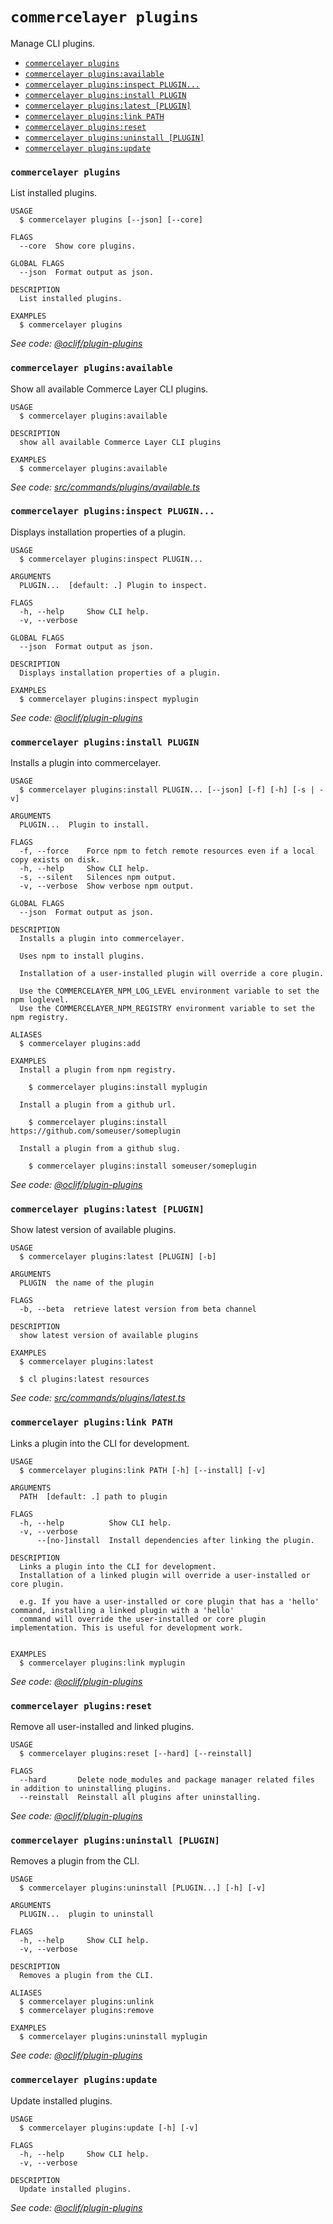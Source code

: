 # `commercelayer plugins`

Manage CLI plugins.

* [`commercelayer plugins`](#commercelayer-plugins)
* [`commercelayer plugins:available`](#commercelayer-pluginsavailable)
* [`commercelayer plugins:inspect PLUGIN...`](#commercelayer-pluginsinspect-plugin)
* [`commercelayer plugins:install PLUGIN`](#commercelayer-pluginsinstall-plugin)
* [`commercelayer plugins:latest [PLUGIN]`](#commercelayer-pluginslatest-plugin)
* [`commercelayer plugins:link PATH`](#commercelayer-pluginslink-path)
* [`commercelayer plugins:reset`](#commercelayer-pluginsreset)
* [`commercelayer plugins:uninstall [PLUGIN]`](#commercelayer-pluginsuninstall-plugin)
* [`commercelayer plugins:update`](#commercelayer-pluginsupdate)

### `commercelayer plugins`

List installed plugins.

```sh-session
USAGE
  $ commercelayer plugins [--json] [--core]

FLAGS
  --core  Show core plugins.

GLOBAL FLAGS
  --json  Format output as json.

DESCRIPTION
  List installed plugins.

EXAMPLES
  $ commercelayer plugins
```

_See code: [@oclif/plugin-plugins](https://github.com/oclif/plugin-plugins/blob/v5.3.2/src/commands/plugins/index.ts)_

### `commercelayer plugins:available`

Show all available Commerce Layer CLI plugins.

```sh-session
USAGE
  $ commercelayer plugins:available

DESCRIPTION
  show all available Commerce Layer CLI plugins

EXAMPLES
  $ commercelayer plugins:available
```

_See code: [src/commands/plugins/available.ts](https://github.com/commercelayer/commercelayer-cli/blob/main/src/commands/plugins/available.ts)_

### `commercelayer plugins:inspect PLUGIN...`

Displays installation properties of a plugin.

```sh-session
USAGE
  $ commercelayer plugins:inspect PLUGIN...

ARGUMENTS
  PLUGIN...  [default: .] Plugin to inspect.

FLAGS
  -h, --help     Show CLI help.
  -v, --verbose

GLOBAL FLAGS
  --json  Format output as json.

DESCRIPTION
  Displays installation properties of a plugin.

EXAMPLES
  $ commercelayer plugins:inspect myplugin
```

_See code: [@oclif/plugin-plugins](https://github.com/oclif/plugin-plugins/blob/v5.3.2/src/commands/plugins/inspect.ts)_

### `commercelayer plugins:install PLUGIN`

Installs a plugin into commercelayer.

```sh-session
USAGE
  $ commercelayer plugins:install PLUGIN... [--json] [-f] [-h] [-s | -v]

ARGUMENTS
  PLUGIN...  Plugin to install.

FLAGS
  -f, --force    Force npm to fetch remote resources even if a local copy exists on disk.
  -h, --help     Show CLI help.
  -s, --silent   Silences npm output.
  -v, --verbose  Show verbose npm output.

GLOBAL FLAGS
  --json  Format output as json.

DESCRIPTION
  Installs a plugin into commercelayer.

  Uses npm to install plugins.

  Installation of a user-installed plugin will override a core plugin.

  Use the COMMERCELAYER_NPM_LOG_LEVEL environment variable to set the npm loglevel.
  Use the COMMERCELAYER_NPM_REGISTRY environment variable to set the npm registry.

ALIASES
  $ commercelayer plugins:add

EXAMPLES
  Install a plugin from npm registry.

    $ commercelayer plugins:install myplugin

  Install a plugin from a github url.

    $ commercelayer plugins:install https://github.com/someuser/someplugin

  Install a plugin from a github slug.

    $ commercelayer plugins:install someuser/someplugin
```

_See code: [@oclif/plugin-plugins](https://github.com/oclif/plugin-plugins/blob/v5.3.2/src/commands/plugins/install.ts)_

### `commercelayer plugins:latest [PLUGIN]`

Show latest version of available plugins.

```sh-session
USAGE
  $ commercelayer plugins:latest [PLUGIN] [-b]

ARGUMENTS
  PLUGIN  the name of the plugin

FLAGS
  -b, --beta  retrieve latest version from beta channel

DESCRIPTION
  show latest version of available plugins

EXAMPLES
  $ commercelayer plugins:latest

  $ cl plugins:latest resources
```

_See code: [src/commands/plugins/latest.ts](https://github.com/commercelayer/commercelayer-cli/blob/main/src/commands/plugins/latest.ts)_

### `commercelayer plugins:link PATH`

Links a plugin into the CLI for development.

```sh-session
USAGE
  $ commercelayer plugins:link PATH [-h] [--install] [-v]

ARGUMENTS
  PATH  [default: .] path to plugin

FLAGS
  -h, --help          Show CLI help.
  -v, --verbose
      --[no-]install  Install dependencies after linking the plugin.

DESCRIPTION
  Links a plugin into the CLI for development.
  Installation of a linked plugin will override a user-installed or core plugin.

  e.g. If you have a user-installed or core plugin that has a 'hello' command, installing a linked plugin with a 'hello'
  command will override the user-installed or core plugin implementation. This is useful for development work.


EXAMPLES
  $ commercelayer plugins:link myplugin
```

_See code: [@oclif/plugin-plugins](https://github.com/oclif/plugin-plugins/blob/v5.3.2/src/commands/plugins/link.ts)_

### `commercelayer plugins:reset`

Remove all user-installed and linked plugins.

```sh-session
USAGE
  $ commercelayer plugins:reset [--hard] [--reinstall]

FLAGS
  --hard       Delete node_modules and package manager related files in addition to uninstalling plugins.
  --reinstall  Reinstall all plugins after uninstalling.
```

_See code: [@oclif/plugin-plugins](https://github.com/oclif/plugin-plugins/blob/v5.3.2/src/commands/plugins/reset.ts)_

### `commercelayer plugins:uninstall [PLUGIN]`

Removes a plugin from the CLI.

```sh-session
USAGE
  $ commercelayer plugins:uninstall [PLUGIN...] [-h] [-v]

ARGUMENTS
  PLUGIN...  plugin to uninstall

FLAGS
  -h, --help     Show CLI help.
  -v, --verbose

DESCRIPTION
  Removes a plugin from the CLI.

ALIASES
  $ commercelayer plugins:unlink
  $ commercelayer plugins:remove

EXAMPLES
  $ commercelayer plugins:uninstall myplugin
```

_See code: [@oclif/plugin-plugins](https://github.com/oclif/plugin-plugins/blob/v5.3.2/src/commands/plugins/uninstall.ts)_

### `commercelayer plugins:update`

Update installed plugins.

```sh-session
USAGE
  $ commercelayer plugins:update [-h] [-v]

FLAGS
  -h, --help     Show CLI help.
  -v, --verbose

DESCRIPTION
  Update installed plugins.
```

_See code: [@oclif/plugin-plugins](https://github.com/oclif/plugin-plugins/blob/v5.3.2/src/commands/plugins/update.ts)_
